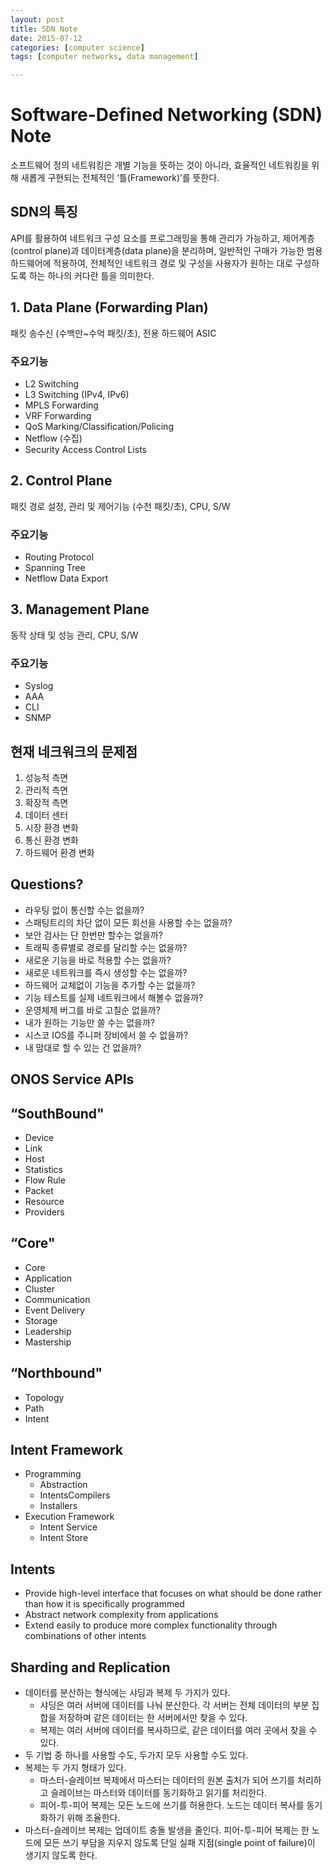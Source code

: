 ```yaml
---
layout: post
title: SDN Note
date: 2015-07-12
categories: [computer science]
tags: [computer networks, data management]

---
```


# Software-Defined Networking (SDN) Note

소프트웨어 정의 네트워킹은 개별 기능을 뜻하는 것이 아니라, 효율적인 네트워킹을 위해 새롭게 구현되는 전체적인 ‘틀(Framework)’를 뜻한다.

## SDN의 특징

API를 활용하여 네트워크 구성 요소를 프로그래밍을 통해 관리가 가능하고,
제어계층(control plane)과 데이터계층(data plane)을 분리하며, 
일반적인 구매가 가능한 범용 하드웨어에 적용하여,
전체적인 네트워크 경로 및 구성을 사용자가 원하는 대로 구성하도록 하는
하나의 커다란 틀을 의미한다.

## 1. Data Plane (Forwarding Plan)
패킷 송수신 (수백만~수억 패킷/초), 전용 하드웨어 ASIC

### 주요기능
* L2 Switching
* L3 Switching (IPv4, IPv6)
* MPLS Forwarding
* VRF Forwarding
* QoS Marking/Classification/Policing
* Netflow (수집)
* Security Access Control Lists

## 2. Control Plane
패킷 경로 설정, 관리 및 제어기능 (수천 패킷/초), CPU, S/W

### 주요기능
* Routing Protocol
* Spanning Tree
* Netflow Data Export

## 3. Management Plane
동작 상태 및 성능 관리, CPU, S/W

### 주요기능
* Syslog
* AAA
* CLI
* SNMP

## 현재 네크워크의 문제점
1. 성능적 측면
2. 관리적 측면
3. 확장적 측면
4. 데이터 센터
5. 시장 환경 변화
6. 통신 환경 변화
7. 하드웨어 환경 변화

## Questions?

* 라우팅 없이 통신할 수는 없을까?
* 스패팅트리의 차단 없이 모든 회선을 사용할 수는 없을까?
* 보안 검사는 단 한번만 할수는 없을까?
* 트래픽 종류별로 경로를 달리할 수는 없을까?
* 새로운 기능을 바로 적용할 수는 없을까?
* 새로운 네트워크를 즉시 생성할 수는 없을까?
* 하드웨어 교체없이 기능을 추가할 수는 없을까?
* 기능 테스트를 실제 네트워크에서 해볼수 없을까?
* 운영체제 버그를 바로 고칠순 없을까?
* 내가 원하는 기능만 쓸 수는 없을까?
* 시스코 IOS를 주니퍼 장비에서 쓸 수 없을까?
* 내 맘대로 할 수 있는 건 없을까?

## ONOS Service APIs

## “SouthBound"
* Device
* Link
* Host
* Statistics
* Flow Rule
* Packet
* Resource
* Providers

## “Core"
* Core
* Application
* Cluster
* Communication
* Event Delivery
* Storage
* Leadership
* Mastership

## “Northbound"
* Topology
* Path
* Intent

## Intent Framework
* Programming 
	* Abstraction
	* IntentsCompilers
	* Installers
* Execution Framework
	* Intent Service
	* Intent Store

## Intents
* Provide high-level interface that focuses on what should be done rather than how it is specifically programmed
* Abstract network complexity from applications
* Extend easily to produce more complex functionality through combinations of other intents

## Sharding and Replication

* 데이터를 분산하는 형식에는 샤딩과 복제 두 가지가 있다.
	* 샤딩은 여러 서버에 데이터를 나눠 분산한다. 각 서버는 전체 데이터의 부분 집합을 저장하며 같은 데이터는 한 서버에서만 찾을 수 있다.
	* 복제는 여러 서버에 데이터를 복사하므로, 같은 데이터를 여러 곳에서 찾을 수 있다.
* 두 기법 중 하나를 사용할 수도, 두가지 모두 사용할 수도 있다.
* 복제는 두 가지 형태가 있다.
	* 마스터-슬레이브 복제에서 마스터는 데이터의 원본 출처가 되어 쓰기를 처리하고 슬레이브는 마스터와 데이터를 동기화하고 읽기를 처리한다.
	* 피어-투-피어 복제는 모든 노드에 쓰기를 허용한다. 노드는 데이터 복사를 동기화하기 위해 조율한다.
* 마스터-슬레이브 복제는 업데이트 충돌 발생을 줄인다. 피어-투-피어 복제는 한 노드에 모든 쓰기 부담을 지우지 않도록 단일 실패 지점(single point of failure)이 생기지 않도록 한다.

